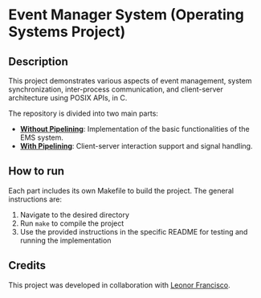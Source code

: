 # Event Manager System (Operating Systems Project)

## Description
This project demonstrates various aspects of event management, system synchronization, inter-process communication, and client-server architecture using POSIX APIs, in C.

The repository is divided into two main parts:
- **[Without Pipelining](/ProjectWithoutPipelining/)**: Implementation of the basic functionalities of the EMS system.
- **[With Pipelining](/ProjectWithPipelining/)**: Client-server interaction support and signal handling.

## How to run
Each part includes its own Makefile to build the project. The general instructions are:
1. Navigate to the desired directory
2. Run `make` to compile the project
3. Use the provided instructions in the specific README for testing and running the implementation

## Credits

This project was developed in collaboration with [Leonor Francisco]().
